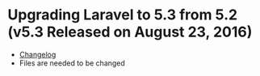 # Upgrading Laravel to 5.3 from 5.2 (v5.3 Released on August 23, 2016)
- [Changelog](https://laravel-news.com/laravel-5-3-is-now-released)
- Files are needed to be changed